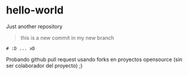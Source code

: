 # hello-world
Just another repository

> this is a new commit in my new branch

```
# :D ... xD
```

Probando github pull request usando forks en proyectos opensource (sin ser colaborador del proyecto) ;)
